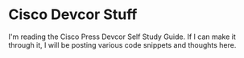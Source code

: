 # Cisco Devcor Stuff

I'm reading the Cisco Press Devcor Self Study Guide. If I can make it through it, I will be posting various code snippets and thoughts here.
